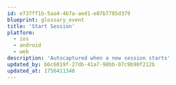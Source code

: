 ```yaml
---
id: e737ff1b-5aa4-4b7a-aed1-e07b7785d379
blueprint: glossary_event
title: 'Start Session'
platform:
  - ios
  - android
  - web
description: 'Autocaptured when a new session starts'
updated_by: b6c6019f-27db-41a7-98bb-07c9b90f212b
updated_at: 1756411348
---
```

